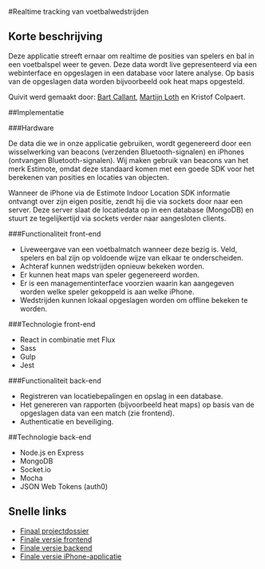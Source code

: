 #Realtime tracking van voetbalwedstrijden

## Korte beschrijving

Deze applicatie streeft ernaar om realtime de posities van spelers en bal in een voetbalspel weer te geven. Deze data wordt live gepresenteerd via een webinterface en opgeslagen in een database voor latere analyse. Op basis van de opgeslagen data worden bijvoorbeeld ook heat maps opgesteld. 

Quivit werd gemaakt door: [Bart Callant](https://github.com/bartcallant), [Martijn Loth](https://github.com/MLoth) en Kristof Colpaert.

##Implementatie

###Hardware

De data die we in onze applicatie gebruiken, wordt gegenereerd door een wisselwerking van beacons (verzenden Bluetooth-signalen) en iPhones (ontvangen Bluetooth-signalen). Wij maken gebruik van beacons van het merk Estimote, omdat deze standaard komen met een goede SDK voor het berekenen van posities en locaties van objecten. 

Wanneer de iPhone via de Estimote Indoor Location SDK informatie ontvangt over zijn eigen positie, zendt hij die via sockets door naar een server. Deze server slaat de locatiedata op in een database (MongoDB) en stuurt ze tegelijkertijd via sockets verder naar aangesloten clients.  

###Functionaliteit front-end

-	Liveweergave van een voetbalmatch wanneer deze bezig is. Veld, spelers en bal zijn op voldoende wijze van elkaar te onderscheiden. 
-	Achteraf kunnen wedstrijden opnieuw bekeken worden. 
- Er kunnen heat maps van speler gegenereerd worden. 
-	Er is een managementinterface voorzien waarin kan aangegeven worden welke speler gekoppeld is aan welke iPhone. 
-	Wedstrijden kunnen lokaal opgeslagen worden om offline bekeken te worden. 

###Technologie front-end
- React in combinatie met Flux
- Sass
- Gulp
- Jest

###Functionaliteit back-end

- Registreren van locatiebepalingen en opslag in een database. 
-	Het genereren van rapporten (bijvoorbeeld heat maps) op basis van de opgeslagen data van een match (zie frontend). 
-	Authenticatie en beveiliging.

##Technologie back-end

- Node.js en Express
- MongoDB
- Socket.io
- Mocha
- JSON Web Tokens (auth0)

## Snelle links

- [Finaal projectdossier](https://github.com/KristofColpaert/NMCTBackFront/blob/master/Projectdossier_MartijnLoth_BartCallant_KristofColpaert.docx)
- [Finale versie frontend](https://github.com/KristofColpaert/NMCTBackFront/tree/master/Frontend/0.1.1)
- [Finale versie backend](https://github.com/KristofColpaert/NMCTBackFront/tree/master/Backend/Client/1.0.0)
- [Finale versie iPhone-applicatie](https://github.com/KristofColpaert/Quivit/tree/master/iOSClient)

